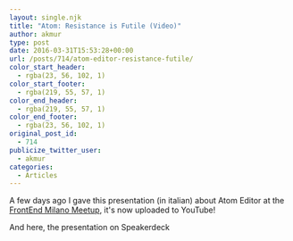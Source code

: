 ```yaml
---
layout: single.njk
title: "Atom: Resistance is Futile (Video)"
author: akmur
type: post
date: 2016-03-31T15:53:28+00:00
url: /posts/714/atom-editor-resistance-futile/
color_start_header:
  - rgba(23, 56, 102, 1)
color_start_footer:
  - rgba(219, 55, 57, 1)
color_end_header:
  - rgba(219, 55, 57, 1)
color_end_footer:
  - rgba(23, 56, 102, 1)
original_post_id:
  - 714
publicize_twitter_user:
  - akmur
categories:
  - Articles
---
```


A few days ago I gave this presentation (in italian) about Atom Editor at the [FrontEnd Milano Meetup][1], it's now uploaded to YouTube!

And here, the presentation on Speakerdeck

<div class="embed-speakerdeck">
</div>

[1]: http://www.meetup.com/milano-front-end/
